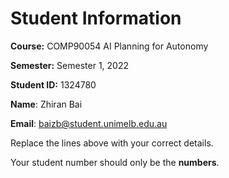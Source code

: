# Student Information

**Course:** COMP90054 AI Planning for Autonomy

**Semester:** Semester 1, 2022

**Student ID:** 1324780

**Name**: Zhiran Bai

**Email**: baizb@student.unimelb.edu.au

Replace the lines above with your correct details.

Your student number should only be the **numbers**.
